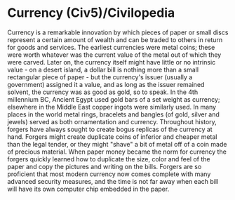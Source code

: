 # Currency (Civ5)/Civilopedia

Currency is a remarkable innovation by which pieces of paper or small discs represent a certain amount of wealth and can be traded to others in return for goods and services. The earliest currencies were metal coins; these were worth whatever was the current value of the metal out of which they were carved. Later on, the currency itself might have little or no intrinsic value - on a desert island, a dollar bill is nothing more than a small rectangular piece of paper - but the currency's issuer (usually a government) assigned it a value, and as long as the issuer remained solvent, the currency was as good as gold, so to speak.
In the 4th millennium BC, Ancient Egypt used gold bars of a set weight as currency; elsewhere in the Middle East copper ingots were similarly used. In many places in the world metal rings, bracelets and bangles (of gold, silver and jewels) served as both ornamentation and currency.
Throughout history, forgers have always sought to create bogus replicas of the currency at hand. Forgers might create duplicate coins of inferior and cheaper metal than the legal tender, or they might "shave" a bit of metal off of a coin made of precious material. When paper money became the norm for currency the forgers quickly learned how to duplicate the size, color and feel of the paper and copy the pictures and writing on the bills. Forgers are so proficient that most modern currency now comes complete with many advanced security measures, and the time is not far away when each bill will have its own computer chip embedded in the paper.